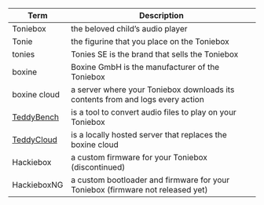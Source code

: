 
| Term        | Description |
| ----------- | ----------- |
| Toniebox        | the beloved child’s audio player       |
| Tonie           | the figurine that you place on the Toniebox        |
| tonies          | Tonies SE is the brand that sells the Toniebox |
| boxine          | Boxine GmbH is the manufacturer of the Toniebox |
| boxine cloud    | a server where your Toniebox downloads its contents from and logs every action|
| [TeddyBench](https://github.com/toniebox-reverse-engineering/teddy)      | is a tool to convert audio files to play on your Toniebox|
| [TeddyCloud](https://github.com/toniebox-reverse-engineering/teddycloud)      | is a locally hosted server that replaces the boxine cloud |
| Hackiebox       | a custom firmware for your Toniebox (discontinued) |
| HackieboxNG     | a custom bootloader and firmware for your Toniebox (firmware not released yet)|
 
 

 
 
 
